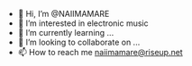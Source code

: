 - 👋 Hi, I’m @NAIIMAMARE
- 👀 I’m interested in electronic music
- 🌱 I’m currently learning ...
- 💞️ I’m looking to collaborate on ...
- 📫 How to reach me naiimamare@riseup.net

<!---
NAIIMAMARE/NAIIMAMARE is a ✨ special ✨ repository because its `README.md` (this file) appears on your GitHub profile.
You can click the Preview link to take a look at your changes.
--->
